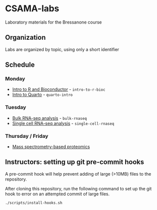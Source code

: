 # CSAMA-labs

Laboratory materials for the Bressanone course

## Organization

Labs are organized by topic, using only a short identifier

## Schedule

### Monday

* [Intro to R and Bioconductor](https://bioconductor.github.io/CSAMA-labs/intro-to-r-bioc/lab-1-intro-to-r-bioc.html) - `intro-to-r-bioc`
* [Intro to Quarto](https://bioconductor.github.io/CSAMA-labs/quarto-intro/quarto.html) - `quarto-intro`

### Tuesday

* [Bulk RNA-seq analysis](https://bioconductor.github.io/CSAMA-labs/bulk-rnaseq/rnaseqGene_CSAMA2024.html) - `bulk-rnaseq`
* [Single cell RNA-seq analysis](https://bioconductor.github.io/CSAMA-labs/single-cell-rnaseq/singlecell_CSAMA2024.html) - `single-cell-rnaseq`

### Thursday / Friday

* [Mass spectrometry-based proteomics](https://rformassspectrometry.github.io/book/)

## Instructors: setting up git pre-commit hooks

A pre-commit hook will help prevent adding of large (>10MB) files to
the repository. 

After cloning this repository, run the following command to set up the
git hook to error on an attempted commit of large files.

```sh
./scripts/install-hooks.sh
```
